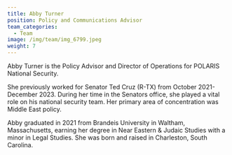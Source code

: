 ```yaml
---
title: Abby Turner
position: Policy and Communications Advisor
team_categories:
  - Team
image: /img/team/img_6799.jpeg
weight: 7
---
```

Abby Turner is the Policy Advisor and Director of Operations for POLARIS National Security.

She previously worked for Senator Ted Cruz (R-TX) from October 2021-December 2023. During her time in the Senators office, she played a vital role on his national security team. Her primary area of concentration was Middle East policy.

Abby graduated in 2021 from Brandeis University in Waltham, Massachusetts, earning her degree in Near Eastern & Judaic Studies with a minor in Legal Studies. She was born and raised in Charleston, South Carolina.
